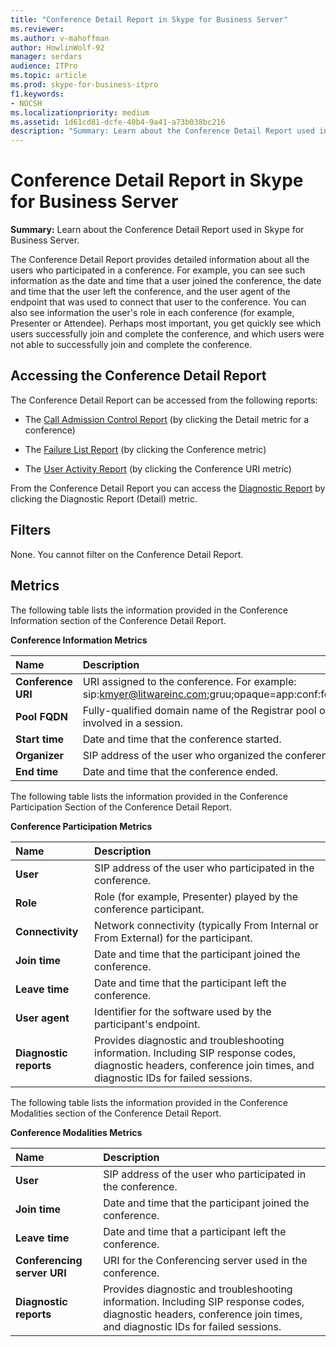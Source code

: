 ```yaml
---
title: "Conference Detail Report in Skype for Business Server"
ms.reviewer: 
ms.author: v-mahoffman
author: HowlinWolf-92
manager: serdars
audience: ITPro
ms.topic: article
ms.prod: skype-for-business-itpro
f1.keywords:
- NOCSH
ms.localizationpriority: medium
ms.assetid: 1d61cd81-dcfe-40b4-9a41-a73b038bc216
description: "Summary: Learn about the Conference Detail Report used in Skype for Business Server."
---
```


# Conference Detail Report in Skype for Business Server

**Summary:** Learn about the Conference Detail Report used in Skype for Business Server.

The Conference Detail Report provides detailed information about all the users who participated in a conference. For example, you can see such information as the date and time that a user joined the conference, the date and time that the user left the conference, and the user agent of the endpoint that was used to connect that user to the conference. You can also see information the user's role in each conference (for example, Presenter or Attendee). Perhaps most important, you get quickly see which users successfully join and complete the conference, and which users were not able to successfully join and complete the conference.

## Accessing the Conference Detail Report

The Conference Detail Report can be accessed from the following reports:

- The [Call Admission Control Report](call-admission-control-report.md) (by clicking the Detail metric for a conference)

- The [Failure List Report](failure-list-report.md) (by clicking the Conference metric)

- The [User Activity Report](call-diagnostic-reports-per-user.md) (by clicking the Conference URI metric)

From the Conference Detail Report you can access the [Diagnostic Report](diagnostic-report.md) by clicking the Diagnostic Report (Detail) metric.

## Filters

None. You cannot filter on the Conference Detail Report.

## Metrics

The following table lists the information provided in the Conference Information section of the Conference Detail Report.

**Conference Information Metrics**


| **Name**                 | **Description**                                                                                                            |
|:-------------------------|:---------------------------------------------------------------------------------------------------------------------------|
| **Conference URI** <br/> | URI assigned to the conference. For example:  <br/> sip:kmyer@litwareinc.com;gruu;opaque=app:conf:focus:id:drg2y8v4  <br/> |
| **Pool FQDN** <br/>      | Fully-qualified domain name of the Registrar pool or Edge Server involved in a session.  <br/>                             |
| **Start time** <br/>     | Date and time that the conference started.  <br/>                                                                          |
| **Organizer** <br/>      | SIP address of the user who organized the conference.  <br/>                                                               |
| **End time** <br/>       | Date and time that the conference ended.  <br/>                                                                            |

The following table lists the information provided in the Conference Participation Section of the Conference Detail Report.

**Conference Participation Metrics**

|**Name**|**Description**|
|:-----|:-----|
|**User** <br/> |SIP address of the user who participated in the conference.  <br/> |
|**Role** <br/> |Role (for example, Presenter) played by the conference participant.  <br/> |
|**Connectivity** <br/> |Network connectivity (typically From Internal or From External) for the participant.  <br/> |
|**Join time** <br/> |Date and time that the participant joined the conference.  <br/> |
|**Leave time** <br/> |Date and time that the participant left the conference.  <br/> |
|**User agent** <br/> |Identifier for the software used by the participant's endpoint.  <br/> |
|**Diagnostic reports** <br/> |Provides diagnostic and troubleshooting information. Including SIP response codes, diagnostic headers, conference join times, and diagnostic IDs for failed sessions.  <br/> |

The following table lists the information provided in the Conference Modalities section of the Conference Detail Report.

**Conference Modalities Metrics**

|**Name**|**Description**|
|:-----|:-----|
|**User** <br/> |SIP address of the user who participated in the conference.  <br/> |
|**Join time** <br/> |Date and time that the participant joined the conference.  <br/> |
|**Leave time** <br/> |Date and time that a participant left the conference.  <br/> |
|**Conferencing server URI** <br/> |URI for the Conferencing server used in the conference.  <br/> |
|**Diagnostic reports** <br/> |Provides diagnostic and troubleshooting information. Including SIP response codes, diagnostic headers, conference join times, and diagnostic IDs for failed sessions.  <br/> |


